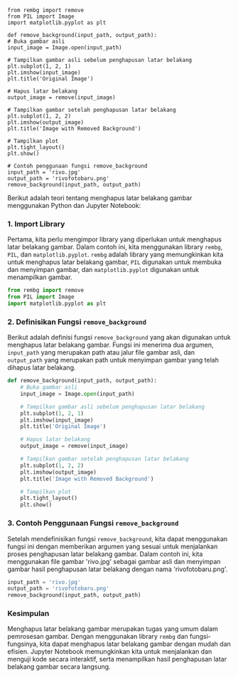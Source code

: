     from rembg import remove
    from PIL import Image
    import matplotlib.pyplot as plt

    def remove_background(input_path, output_path):
    # Buka gambar asli
    input_image = Image.open(input_path)

    # Tampilkan gambar asli sebelum penghapusan latar belakang
    plt.subplot(1, 2, 1)
    plt.imshow(input_image)
    plt.title('Original Image')

    # Hapus latar belakang
    output_image = remove(input_image)

    # Tampilkan gambar setelah penghapusan latar belakang
    plt.subplot(1, 2, 2)
    plt.imshow(output_image)
    plt.title('Image with Removed Background')

    # Tampilkan plot
    plt.tight_layout()
    plt.show()

    # Contoh penggunaan fungsi remove_background
    input_path = 'rivo.jpg'
    output_path = 'rivofotobaru.png'
    remove_background(input_path, output_path)

Berikut adalah teori tentang menghapus latar belakang gambar menggunakan Python dan Jupyter Notebook:

### 1. Import Library

Pertama, kita perlu mengimpor library yang diperlukan untuk menghapus latar belakang gambar. Dalam contoh ini, kita menggunakan library `rembg`, `PIL`, dan `matplotlib.pyplot`. `rembg` adalah library yang memungkinkan kita untuk menghapus latar belakang gambar, `PIL` digunakan untuk membuka dan menyimpan gambar, dan `matplotlib.pyplot` digunakan untuk menampilkan gambar.

```python
from rembg import remove
from PIL import Image
import matplotlib.pyplot as plt
```

### 2. Definisikan Fungsi `remove_background`

Berikut adalah definisi fungsi `remove_background` yang akan digunakan untuk menghapus latar belakang gambar. Fungsi ini menerima dua argumen, `input_path` yang merupakan path atau jalur file gambar asli, dan `output_path` yang merupakan path untuk menyimpan gambar yang telah dihapus latar belakang.

```python
def remove_background(input_path, output_path):
    # Buka gambar asli
    input_image = Image.open(input_path)

    # Tampilkan gambar asli sebelum penghapusan latar belakang
    plt.subplot(1, 2, 1)
    plt.imshow(input_image)
    plt.title('Original Image')

    # Hapus latar belakang
    output_image = remove(input_image)

    # Tampilkan gambar setelah penghapusan latar belakang
    plt.subplot(1, 2, 2)
    plt.imshow(output_image)
    plt.title('Image with Removed Background')

    # Tampilkan plot
    plt.tight_layout()
    plt.show()
```

### 3. Contoh Penggunaan Fungsi `remove_background`

Setelah mendefinisikan fungsi `remove_background`, kita dapat menggunakan fungsi ini dengan memberikan argumen yang sesuai untuk menjalankan proses penghapusan latar belakang gambar. Dalam contoh ini, kita menggunakan file gambar 'rivo.jpg' sebagai gambar asli dan menyimpan gambar hasil penghapusan latar belakang dengan nama 'rivofotobaru.png'.

```python
input_path = 'rivo.jpg'
output_path = 'rivofotobaru.png'
remove_background(input_path, output_path)
```

### Kesimpulan

Menghapus latar belakang gambar merupakan tugas yang umum dalam pemrosesan gambar. Dengan menggunakan library `rembg` dan fungsi-fungsinya, kita dapat menghapus latar belakang gambar dengan mudah dan efisien. Jupyter Notebook memungkinkan kita untuk menjalankan dan menguji kode secara interaktif, serta menampilkan hasil penghapusan latar belakang gambar secara langsung.